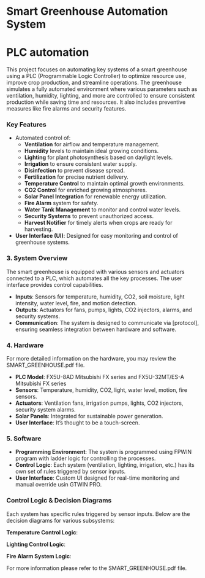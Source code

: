 # Smart Greenhouse Automation System 
# PLC automation

This project focuses on automating key systems of a smart greenhouse using a PLC (Programmable Logic Controller) to optimize resource use, improve crop production, and streamline operations. The greenhouse simulates a fully automated environment where various parameters such as ventilation, humidity, lighting, and more are controlled to ensure consistent production while saving time and resources. It also includes preventive measures like fire alarms and security features.

### **Key Features**

- Automated control of:
    - **Ventilation** for airflow and temperature management.
    - **Humidity** levels to maintain ideal growing conditions.
    - **Lighting** for plant photosynthesis based on daylight levels.
    - **Irrigation** to ensure consistent water supply.
    - **Disinfection** to prevent disease spread.
    - **Fertilization** for precise nutrient delivery.
    - **Temperature Control** to maintain optimal growth environments.
    - **CO2 Control** for enriched growing atmospheres.
    - **Solar Panel Integration** for renewable energy utilization.
    - **Fire Alarm** system for safety.
    - **Water Tank Management** to monitor and control water levels.
    - **Security Systems** to prevent unauthorized access.
    - **Harvest Notifier** for timely alerts when crops are ready for harvesting.
- **User Interface (UI)**: Designed for easy monitoring and control of greenhouse systems.

### 3. **System Overview**

The smart greenhouse is equipped with various sensors and actuators connected to a PLC, which automates all the key processes. The user interface provides control capabilities.

- **Inputs**: Sensors for temperature, humidity, CO2, soil moisture, light intensity, water level, fire, and motion detection.
- **Outputs**: Actuators for fans, pumps, lights, CO2 injectors, alarms, and security systems.
- **Communication**: The system is designed to communicate via [protocol], ensuring seamless integration between hardware and software.

### 4. **Hardware**

For more detailed information on the hardware, you may review the SMART_GREENHOUSE.pdf file.

- **PLC Model**: FX5U-8AD Mitsubishi FX series and  FX5U-32MT/ES-A Mitsubishi FX series
- **Sensors**: Temperature, humidity, CO2, light, water level, motion, fire sensors.
- **Actuators**: Ventilation fans, irrigation pumps, lights, CO2 injectors, security system alarms.
- **Solar Panels**: Integrated for sustainable power generation.
- **User Interface**: It’s thought to be a touch-screen.

### 5. **Software**

- **Programming Environment**: The system is programmed using FPWIN program with ladder logic for controlling the processes.
- **Control Logic**: Each system (ventilation, lighting, irrigation, etc.) has its own set of rules triggered by sensor inputs.
- **User Interface**: Custom UI designed for real-time monitoring and manual override usin GTWIN PRO.

### **Control Logic & Decision Diagrams**

Each system has specific rules triggered by sensor inputs. Below are the decision diagrams for various subsystems:

**Temperature Control Logic**:

**Lighting Control Logic**:

**Fire Alarm System Logic**:

For more information please refer to the SMART_GREENHOUSE.pdf file.